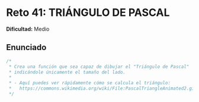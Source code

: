 # Reto 41: TRIÁNGULO DE PASCAL

**Dificultad:** Medio

## Enunciado

```Javascript
/*
 * Crea una función que sea capaz de dibujar el "Triángulo de Pascal"
 * indicándole únicamente el tamaño del lado.
 *
 * - Aquí puedes ver rápidamente cómo se calcula el triángulo:
 *   https://commons.wikimedia.org/wiki/File:PascalTriangleAnimated2.gif
 */
```
